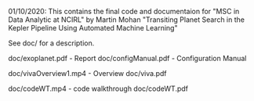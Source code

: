 01/10/2020: This contains the final code and documentaion for
"MSC in Data Analytic at NCIRL" by Martin Mohan
"Transiting Planet Search in the Kepler Pipeline Using Automated Machine Learning"

See doc/ for a description.

doc/exoplanet.pdf - Report
doc/configManual.pdf - Configuration Manual

doc/vivaOverview1.mp4 - Overview
doc/viva.pdf

doc/codeWT.mp4 - code walkthrough
doc/codeWT.pdf
